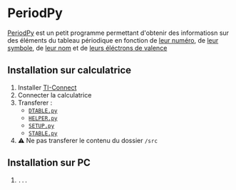# PeriodPy

[PeriodPy](https://github.com/NoAccount1/PeriodPy) est un petit programme permettant d'obtenir des informatiosn sur des éléments du tableau périodique en fonction de [leur numéro](), de [leur symbole](https://link), de [leur nom]() et de [leurs éléctrons de valence]()

## Installation sur calculatrice

1. Installer [TI-Connect](https://education.ti.com/fr/produits/logiciel-ordinateur/ti-connect-ce-sw)
2. Connecter la calculatrice
3. Transferer :
   * [`DTABLE.py`](TI-83/DTABLE.py)
   * [`HELPER.py`](TI-83/HELPER.py)
   * [`SETUP.py`](TI-83/SETUP.py)
   * [`STABLE.py`](TI-83/STABLE.py)
4. ⚠ Ne pas transferer le contenu du dossier `/src`

## Installation sur PC

1. `...`
